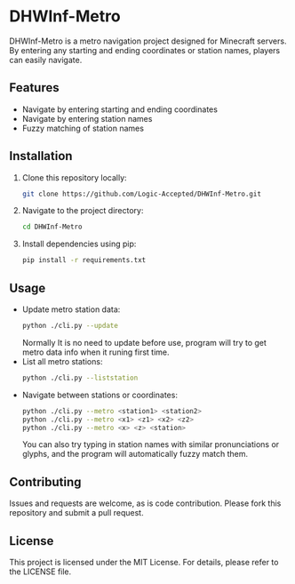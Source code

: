 # DHWInf-Metro

DHWInf-Metro is a metro navigation project designed for Minecraft servers. By entering any starting and ending coordinates or station names, players can easily navigate.

## Features

- Navigate by entering starting and ending coordinates
- Navigate by entering station names
- Fuzzy matching of station names

## Installation

1. Clone this repository locally:
    ```bash
    git clone https://github.com/Logic-Accepted/DHWInf-Metro.git
    ```
2. Navigate to the project directory:
    ```bash
    cd DHWInf-Metro
    ```
3. Install dependencies using pip:
    ```bash
    pip install -r requirements.txt
    ```

## Usage

- Update metro station data:
    ```bash
    python ./cli.py --update
    ```
    Normally It is no need to update before use, program will try to get metro data info when it runing first time.
- List all metro stations:
    ```bash
    python ./cli.py --liststation
    ```
- Navigate between stations or coordinates:
    ```bash
    python ./cli.py --metro <station1> <station2>
    python ./cli.py --metro <x1> <z1> <x2> <z2>
    python ./cli.py --metro <x> <z> <station>
    ```
    You can also try typing in station names with similar pronunciations or glyphs, and the program will automatically fuzzy match them.

## Contributing

Issues and requests are welcome, as is code contribution. Please fork this repository and submit a pull request.

## License

This project is licensed under the MIT License. For details, please refer to the LICENSE file.
